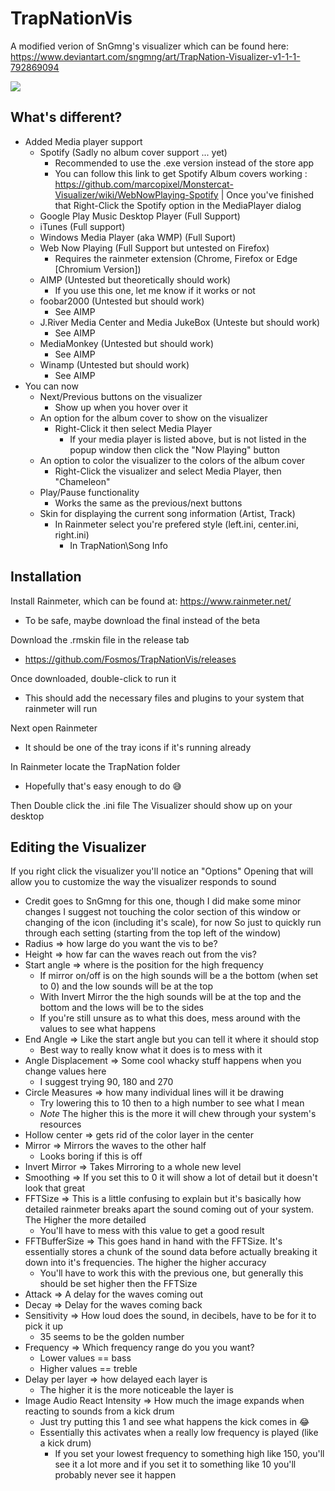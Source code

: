 # TrapNationVis
A modified verion of SnGmng's visualizer which can be found here: https://www.deviantart.com/sngmng/art/TrapNation-Visualizer-v1-1-1-792869094

![](https://i.ibb.co/xmhxQYq/vis.gif)

## What's different?
* Added Media player support
  - Spotify (Sadly no album cover support ... yet)
    - Recommended to use the .exe version instead of the store app
    - You can follow this link to get Spotify Album covers working : https://github.com/marcopixel/Monstercat-Visualizer/wiki/WebNowPlaying-Spotify | Once you've finished that Right-Click the Spotify option in the MediaPlayer dialog
  - Google Play Music Desktop Player (Full Support)
  - iTunes (Full support)
  - Windows Media Player (aka WMP) (Full Suport)
  - Web Now Playing (Full Support but untested on Firefox)
    - Requires the rainmeter extension (Chrome, Firefox or Edge [Chromium Version])
  - AIMP (Untested but theoretically should work)
    - If you use this one, let me know if it works or not
  - foobar2000 (Untested but should work)
    - See AIMP
  - J.River Media Center and Media JukeBox (Unteste but should work)
    - See AIMP
  - MediaMonkey (Untested but should work)
    - See AIMP
  - Winamp (Untested but should work)
    - See AIMP
* You can now
  - Next/Previous buttons on the visualizer
    - Show up when you hover over it
  - An option for the album cover to show on the visualizer
    - Right-Click it then select Media Player
      - If your media player is listed above, but is not listed in the popup window then click the "Now Playing"
 button
  - An option to color the visualizer to the colors of the album cover
    - Right-Click the visualizer and select Media Player, then "Chameleon"
  - Play/Pause functionality
    - Works the same as the previous/next buttons
  - Skin for displaying the current song information (Artist, Track)
    - In Rainmeter select you're prefered style (left.ini, center.ini, right.ini)
      - In TrapNation\Song Info
      

## Installation
Install Rainmeter, which can be found at: https://www.rainmeter.net/
* To be safe, maybe download the final instead of the beta

Download the .rmskin file in the release tab
* https://github.com/Fosmos/TrapNationVis/releases

Once downloaded, double-click to run it
* This should add the necessary files and plugins to your system that rainmeter will run

Next open Rainmeter
* It should be one of the tray icons if it's running already

In Rainmeter locate the TrapNation folder
* Hopefully that's easy enough to do 😅

Then Double click the .ini file
The Visualizer should show up on your desktop

## Editing the Visualizer
If you right click the visualizer you'll notice an "Options"
Opening that will allow you to customize the way the visualizer responds to sound
* Credit goes to SnGmng for this one, though I did make some minor changes
I suggest not touching the color section of this window or changing of the icon (including it's scale), for now
So just to quickly run through each setting (starting from the top left of the window)
* Radius => how large do you want the vis to be?
* Height => how far can the waves reach out from the vis?
* Start angle => where is the position for the high frequency 
  - If mirror on/off is on the high sounds will be a the bottom (when set to 0) and the low sounds will be at the top
  - With Invert Mirror the the high sounds will be at the top and the bottom and the lows will be to the sides
  - If you're still unsure as to what this does, mess around with the values to see what happens
* End Angle => Like the start angle but you can tell it where it should stop
  - Best way to really know what it does is to mess with it
* Angle Displacement => Some cool whacky stuff happens when you change values here 
  - I suggest trying 90, 180 and 270
* Circle Measures => how many individual lines will it be drawing
  - Try lowering this to 10 then to a high number to see what I mean
  - *Note* The higher this is the more it will chew through your system's resources
* Hollow center => gets rid of the color layer in the center
* Mirror => Mirrors the waves to the other half
  - Looks boring if this is off
* Invert Mirror => Takes Mirroring to a whole new level
* Smoothing => If you set this to 0 it will show a lot of detail but it doesn't look that great
* FFTSize => This is a little confusing to explain but it's basically how detailed rainmeter breaks apart the sound coming out of your system. The Higher the more detailed
  - You'll have to mess with this value to get a good result
* FFTBufferSize => This goes hand in hand with the FFTSize. It's essentially stores a chunk of the sound data before actually breaking it down into it's frequencies. The higher the higher accuracy
  - You'll have to work this with the previous one, but generally this should be set higher then the FFTSize
* Attack => A delay for the waves coming out
* Decay => Delay for the waves coming back
* Sensitivity => How loud does the sound, in decibels, have to be for it to pick it up
  - 35 seems to be the golden number
* Frequency => Which frequency range do you you want?
  - Lower values == bass
  - Higher values == treble
* Delay per layer => how delayed each layer is
  - The higher it is the more noticeable the layer is
* Image Audio React Intensity => How much the image expands when reacting to sounds from a kick drum
  - Just try putting this 1 and see what happens the kick comes in 😂
  - Essentially this activates when a really low frequency is played (like a kick drum)
    - If you set your lowest frequency to something high like 150, you'll see it a lot more and if you set it to something like 10 you'll probably never see it happen
